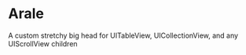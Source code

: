 # Arale
A custom stretchy big head for UITableView, UICollectionView, and any UIScrollView children
